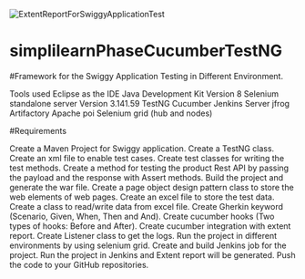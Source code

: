 ![ExtentReportForSwiggyApplicationTest](https://user-images.githubusercontent.com/69714824/212488235-fcab0e7a-91b2-4ad5-8dac-1e8ab3fc93ff.PNG)
# simplilearnPhaseCucumberTestNG

#Framework for the Swiggy Application Testing in Different Environment.

Tools used
Eclipse as the IDE
Java Development Kit Version 8
Selenium standalone server Version 3.141.59
TestNG
Cucumber
Jenkins Server
jfrog Artifactory
Apache poi
Selenium grid (hub and nodes)

#Requirements

Create a Maven Project for Swiggy application.
Create a TestNG class.
Create an xml file to enable test cases.
Create test classes for writing the test methods.
Create a method for testing the product Rest API by passing the payload and the response with Assert methods.
Build the project and generate the war file.
Create a page object design pattern class to store the web elements of web pages.
Create an excel file to store the test data.
Create a class to read/write data from excel file.
Create Gherkin keyword (Scenario, Given, When, Then and And).
Create cucumber hooks (Two types of hooks: Before and After).
Create cucumber integration with extent report.
Create Listener class to get the logs.
Run the project in different environments by using selenium grid.
Create and build Jenkins job for the project.
Run the project in Jenkins and Extent report will be generated.
Push the code to your GitHub repositories.


